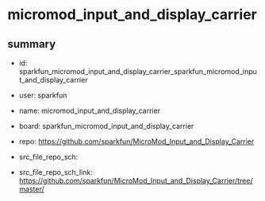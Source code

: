 # micromod_input_and_display_carrier
 
## summary 
* id: sparkfun_micromod_input_and_display_carrier_sparkfun_micromod_input_and_display_carrier
* user: sparkfun
* name: micromod_input_and_display_carrier
* board: sparkfun_micromod_input_and_display_carrier
* repo: https://github.com/sparkfun/MicroMod_Input_and_Display_Carrier



* src_file_repo_sch: 
* src_file_repo_sch_link: https://github.com/sparkfun/MicroMod_Input_and_Display_Carrier/tree/master/




